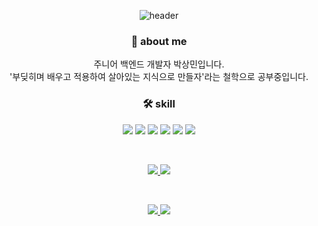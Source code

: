 <div align=center>

  ![header](https://capsule-render.vercel.app/api?type=waving&color=auto&height=300&section=header&text=안녕하세요!%20&desc=백엔드%20개발자%20박상민입니다&fontSize=40)

  ### 🙌 about me
  주니어 백엔드 개발자 박상민입니다.   
  '부딪히며 배우고 적용하여 살아있는 지식으로 만들자'라는 철학으로 공부중입니다.  

  ### 🛠 skill
  <div align="center">
    <img src="https://img.shields.io/badge/Java-007396?style=flat&logo=Java&logoColor=white" />
    <img src="https://img.shields.io/badge/Spring-6DB33F?style=flat&logo=Spring&logoColor=white" />
    <img src="https://img.shields.io/badge/Spring Boot-6DB33F?style=flat&logo=Spring Boot&logoColor=white" />
    <img src="https://img.shields.io/badge/MySQL-4479A1?style=flat&logo=MySQL&logoColor=white" />
    <img src="https://img.shields.io/badge/Amazon AWS-232F3E?style=flat&logo=Amazon AWS&logoColor=white" />
    <img src="https://img.shields.io/badge/GitHub Actions-2088FF?style=flat&logo=GitHub Actions&logoColor=white" />
  </div>

  &nbsp;
  &nbsp;
  
  <figure class="half">
   <a href="https://github.com/anuraghazra/github-readme-stats">
    <img src="https://github-readme-stats.vercel.app/api?username=minaver&show_icons=true&theme=tokyonight" />
  </a>

  <a href="https://github.com/anuraghazra/github-readme-stats">
   <img src="https://github-readme-stats.vercel.app/api/top-langs/?username=minaver&layout=compact" />
  </a>
 </figure> 
  
  &nbsp;
  &nbsp;
  
  <div>
    <a href="mailto:psmjoshua@gmail.com">
      <img src="https://img.shields.io/badge/Contact me!-EA4335?style=flat&logo=Gmail&logoColor=white" />
    </a>
  
   <a href="https://hits.seeyoufarm.com">
     <img src="https://hits.seeyoufarm.com/api/count/incr/badge.svg?url=https%3A%2F%2Fgithub.com%2Fminaver&count_bg=%23DAEBFF&title_bg=%23555555&icon=github.svg&icon_color=%23F3E5E5&title=hello&edge_flat=false" />
   </a>
  </div>
</div>
